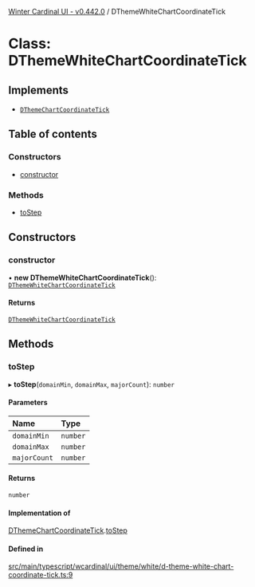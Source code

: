 [Winter Cardinal UI - v0.442.0](../index.md) / DThemeWhiteChartCoordinateTick

# Class: DThemeWhiteChartCoordinateTick

## Implements

- [`DThemeChartCoordinateTick`](../interfaces/DThemeChartCoordinateTick.md)

## Table of contents

### Constructors

- [constructor](DThemeWhiteChartCoordinateTick.md#constructor)

### Methods

- [toStep](DThemeWhiteChartCoordinateTick.md#tostep)

## Constructors

### constructor

• **new DThemeWhiteChartCoordinateTick**(): [`DThemeWhiteChartCoordinateTick`](DThemeWhiteChartCoordinateTick.md)

#### Returns

[`DThemeWhiteChartCoordinateTick`](DThemeWhiteChartCoordinateTick.md)

## Methods

### toStep

▸ **toStep**(`domainMin`, `domainMax`, `majorCount`): `number`

#### Parameters

| Name | Type |
| :------ | :------ |
| `domainMin` | `number` |
| `domainMax` | `number` |
| `majorCount` | `number` |

#### Returns

`number`

#### Implementation of

[DThemeChartCoordinateTick](../interfaces/DThemeChartCoordinateTick.md).[toStep](../interfaces/DThemeChartCoordinateTick.md#tostep)

#### Defined in

[src/main/typescript/wcardinal/ui/theme/white/d-theme-white-chart-coordinate-tick.ts:9](https://github.com/winter-cardinal/winter-cardinal-ui/blob/v0.442.0/src/main/typescript/wcardinal/ui/theme/white/d-theme-white-chart-coordinate-tick.ts#L9)

